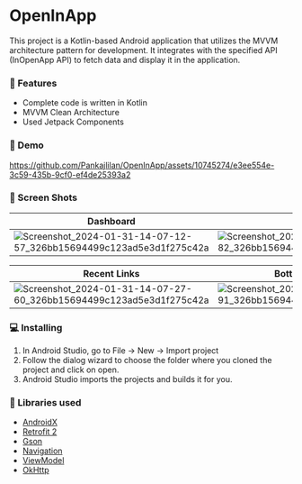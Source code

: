 # OpenInApp
This project is a Kotlin-based Android application that utilizes the MVVM architecture pattern for development. It integrates with the specified API (InOpenApp API) to fetch data and display it in the application.

### 🌟 Features
*   Complete code is written in Kotlin
*   MVVM Clean Architecture
*   Used Jetpack Components

### 🎥 Demo
https://github.com/Pankajlilan/OpenInApp/assets/10745274/e3ee554e-3c59-435b-9cf0-ef4de25393a2

### 🎥 Screen Shots

| Dashboard   | Top Links |
|------------------- |--------------------------------|
| ![Screenshot_2024-01-31-14-07-12-57_326bb15694499c123ad5e3d1f275c42a](https://github.com/Pankajlilan/OpenInApp/assets/10745274/f8aada6c-4972-45df-ad8c-839720ec95c6)         |  ![Screenshot_2024-01-31-14-07-22-82_326bb15694499c123ad5e3d1f275c42a](https://github.com/Pankajlilan/OpenInApp/assets/10745274/ed7ee2ab-74a1-42b9-926d-4388206a91b7)   |

| Recent Links   | Bottom  Dashboard |
|------------------- |--------------------------------|
|    ![Screenshot_2024-01-31-14-07-27-60_326bb15694499c123ad5e3d1f275c42a](https://github.com/Pankajlilan/OpenInApp/assets/10745274/e562b6aa-816a-4dbe-9b9a-f58c99441fa8)     |  ![Screenshot_2024-01-31-14-07-31-91_326bb15694499c123ad5e3d1f275c42a](https://github.com/Pankajlilan/OpenInApp/assets/10745274/9935d006-9a4c-4014-85c7-77448a7e9373)    |


### 💻  Installing
1.  In Android Studio, go to File -> New -> Import project
2.  Follow the dialog wizard to choose the folder where you cloned the project and click on open.
3.  Android Studio imports the projects and builds it for you.

### 📃 Libraries used
* [AndroidX](https://developer.android.com/jetpack/androidx/) 
* [Retrofit 2](https://github.com/square/retrofit)
* [Gson](https://github.com/google/gson)
* [Navigation](https://developer.android.com/guide/navigation)
* [ViewModel](https://developer.android.com/topic/libraries/architecture/viewmodel)
* [OkHttp](https://github.com/square/okhttp)

